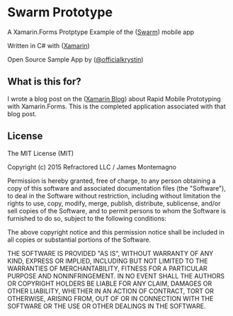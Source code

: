 Swarm Prototype
===========

A Xamarin.Forms Protptype Example of the ([Swarm](https://www.swarmapp.com/)) mobile app

Written in C# with ([Xamarin](http://www.xamarin.com)) 

Open Source Sample App by ([@officialkrystin](http://www.twitter.com/officialkrystin)) 


## What is this for?
I wrote a blog post on the ([Xamarin Blog](https://blog.xamarin.com/rapid-mobile-app-prototyping-with-xamarin.forms/)) about Rapid Mobile Prototyping with Xamarin.Forms. This is the completed application associated with that blog post.


## License
The MIT License (MIT)

Copyright (c) 2015 Refractored LLC / James Montemagno

Permission is hereby granted, free of charge, to any person obtaining a copy of
this software and associated documentation files (the "Software"), to deal in
the Software without restriction, including without limitation the rights to
use, copy, modify, merge, publish, distribute, sublicense, and/or sell copies of
the Software, and to permit persons to whom the Software is furnished to do so,
subject to the following conditions:

The above copyright notice and this permission notice shall be included in all
copies or substantial portions of the Software.

THE SOFTWARE IS PROVIDED "AS IS", WITHOUT WARRANTY OF ANY KIND, EXPRESS OR
IMPLIED, INCLUDING BUT NOT LIMITED TO THE WARRANTIES OF MERCHANTABILITY, FITNESS
FOR A PARTICULAR PURPOSE AND NONINFRINGEMENT. IN NO EVENT SHALL THE AUTHORS OR
COPYRIGHT HOLDERS BE LIABLE FOR ANY CLAIM, DAMAGES OR OTHER LIABILITY, WHETHER
IN AN ACTION OF CONTRACT, TORT OR OTHERWISE, ARISING FROM, OUT OF OR IN
CONNECTION WITH THE SOFTWARE OR THE USE OR OTHER DEALINGS IN THE SOFTWARE.
